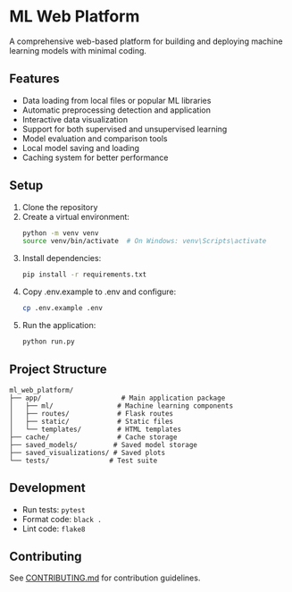 # ML Web Platform

A comprehensive web-based platform for building and deploying machine learning models with minimal coding.

## Features

- Data loading from local files or popular ML libraries
- Automatic preprocessing detection and application
- Interactive data visualization
- Support for both supervised and unsupervised learning
- Model evaluation and comparison tools
- Local model saving and loading
- Caching system for better performance

## Setup

1. Clone the repository
2. Create a virtual environment:
   ```bash
   python -m venv venv
   source venv/bin/activate  # On Windows: venv\Scripts\activate
   ```
3. Install dependencies:
   ```bash
   pip install -r requirements.txt
   ```
4. Copy .env.example to .env and configure:
   ```bash
   cp .env.example .env
   ```
5. Run the application:
   ```bash
   python run.py
   ```

## Project Structure

```
ml_web_platform/
├── app/                    # Main application package
│   ├── ml/                # Machine learning components
│   ├── routes/            # Flask routes
│   ├── static/            # Static files
│   └── templates/         # HTML templates
├── cache/                 # Cache storage
├── saved_models/         # Saved model storage
├── saved_visualizations/ # Saved plots
└── tests/               # Test suite
```

## Development

- Run tests: `pytest`
- Format code: `black .`
- Lint code: `flake8`

## Contributing

See [CONTRIBUTING.md](docs/CONTRIBUTING.md) for contribution guidelines.

